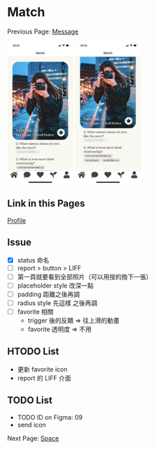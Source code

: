 # Match

Previous Page: [Message](./Message.md)

<img src="./Match/Match1.jpg" alt="Match Demo" width="30%">
<img src="./Match/Match2.jpg" alt="Match Demo" width="30%">

## Link in this Pages
[Profile](./Profile.md)

## Issue
- [x] status 命名
- [ ] report > button > LIFF
- [ ] 第一頁就要看到全部照片（可以用按的換下一張）
- [ ] placeholder style 改深一點
- [ ] padding 距離之後再調
- [ ] radius style 先這樣 之後再調
- [ ] favorite 相關
  - trigger 後的反饋 => 往上滑的動畫
  - favorite 透明度 => 不用

## HTODO List
- 更新 favorite icon
- report 的 LIFF 介面

## TODO List
- TODO ID on Figma: 09
- send icon

Next Page: [Space](./Space.md)